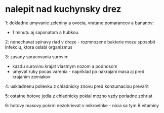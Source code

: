 # nalepit nad kuchynsky drez

1: dokladne umyvanie zeleniny a ovocia, vratane pomarancov a bananov:
  - 1 minutu aj saponatom a hubkou.
  
2: nenechavat spinavy riad v dreze - rozmnozene bakterie mozu sposobit infekciu, ktora oslabi organizmus

3: zasady spracovania surovin:
  - kazdu surovinu krajat vlastnym nozom a podnosom
  - umyvat ruky pocas varenia - napriklad po nakrajani masa aj pred krajanim zemiakov
  
 4: uskladnenu polievku z chladnicky znovu pred konzumaciou prevarit
 
 5: ostatne hotove jedla z chladnicky pokial mozno vzdy poriadne zohriat
 
 6: hotovy masovy pokrm nezohrievat v mikrovlnke - nicia sa tym B vitaminy
